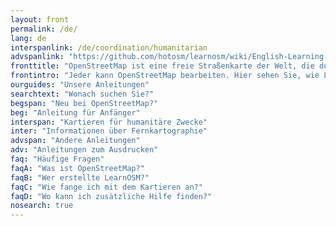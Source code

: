 ```yaml
---
layout: front
permalink: /de/
lang: de
interspanlink: /de/coordination/humanitarian
advspanlink: "https://github.com/hotosm/learnosm/wiki/English-Learning-Guides/"
fronttitle: "OpenStreetMap ist eine freie Straßenkarte der Welt, die durch eine stetig wachsende Anzahl von Mitarbeitern erstellt wird."
frontintro: "Jeder kann OpenStreetMap bearbeiten. Hier sehen Sie, wie LearnOSM leicht verständliche Schritt-für-Schritt-Anleitungen zur Verfügung stellt, damit Sie in der Lage sind, zu OpenStreetMap beizutragen und seine Daten zu nutzen. Wenn Sie einen OpenStreetMap-Workshop anbieten wollen, werfen Sie einen Blick auf die Materialien für Trainer in LearnOSM."
ourguides: "Unsere Anleitungen"
searchtext: "Wonach suchen Sie?"
begspan: "Neu bei OpenStreetMap?"
beg: "Anleitung für Anfänger"
interspan: "Kartieren für humanitäre Zwecke"
inter: "Informationen über Fernkartographie"
advspan: "Andere Anleitungen"
adv: "Anleitungen zum Ausdrucken"
faq: "Häufige Fragen"
faqA: "Was ist OpenStreetMap?"
faqB: "Wer erstellte LearnOSM?"
faqC: "Wie fange ich mit dem Kartieren an?"
faqD: "Wo kann ich zusätzliche Hilfe finden?"
nosearch: true
---
```

